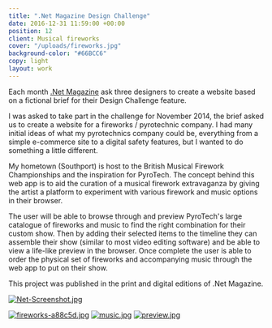 ```yaml
---
title: ".Net Magazine Design Challenge"
date: 2016-12-31 11:59:00 +00:00
position: 12
client: Musical fireworks
cover: "/uploads/fireworks.jpg"
background-color: "#66BCC6"
copy: light
layout: work
---
```


Each month [.Net Magazine](http://www.creativebloq.com/net-magazine) ask three designers to create a website based on a fictional brief for their Design Challenge feature.

I was asked to take part in the challenge for November 2014, the brief asked us to create a website for a fireworks / pyrotechnic company. I had many initial ideas of what my pyrotechnics company could be, everything from a simple e-commerce site to a digital safety features, but I wanted to do something a little different.

My hometown (Southport) is host to the British Musical Firework Championships and the inspiration for PyroTech. The concept behind this web app is to aid the curation of a musical firework extravaganza by giving the artist a platform to experiment with various firework and music options in their browser.

The user will be able to browse through and preview PyroTech's large catalogue of fireworks and music to find the right combination for their custom show. Then by adding their selected items to the timeline they can assemble their show (similar to most video editing software) and be able to view a life-like preview in the browser. Once complete the user is able to order the physical set of fireworks and accompanying music through the web app to put on their show.

This project was published in the print and digital editions of .Net Magazine.

[![Net-Screenshot.jpg](/uploads/Net-Screenshot.jpg)](/uploads/Net-Screenshot.jpg)

[![fireworks-a88c5d.jpg](/uploads/fireworks-a88c5d.jpg)](/uploads/fireworks-a88c5d.jpg)
[![music.jpg](/uploads/music.jpg)](/uploads/music.jpg)
[![preview.jpg](/uploads/preview.jpg)](/uploads/preview.jpg)